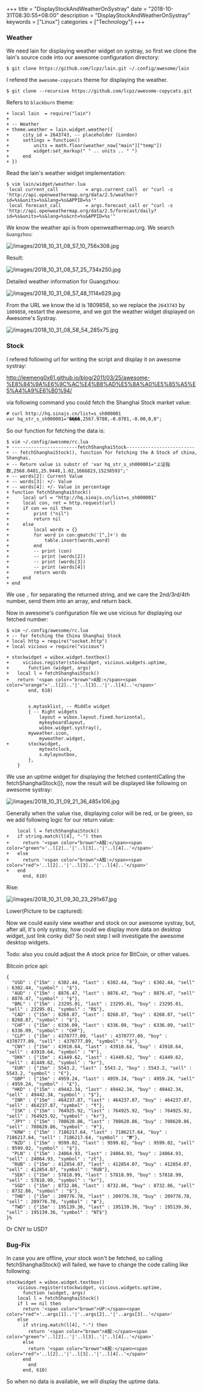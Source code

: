 +++
title = "DisplayStockAndWeatherOnSystray"
date = "2018-10-31T08:30:55+08:00"
description = "DisplayStockAndWeatherOnSystray"
keywords = ["Linux"]
categories = ["Technology"]
+++
### Weather
We need lain for displaying weather widget on systray, so first we clone the
lain's source code into our awesome configuration directory:    

```
$ git clone https://github.com/lcpz/lain.git ~/.config/awesome/lain
```
I refered the `awesome-copycats` theme for displaying the weather.    

```
$ git clone --recursive https://github.com/lcpz/awesome-copycats.git
```
Refers to `blackburn` theme:    

```
+ local lain  = require("lain")
+ 
+ -- Weather
+ theme.weather = lain.widget.weather({
+     city_id = 2643743, -- placeholder (London)
+     settings = function()
+         units = math.floor(weather_now["main"]["temp"])
+         widget:set_markup(" " .. units .. " ")
+     end
+ })
```
Read the lain's weather widget implementation:    

```
$ vim lain/widget/weather.lua
 local current_call          = args.current_call  or "curl -s 'http://api.openweathermap.org/data/2.5/weather?id=%s&units=%s&lang=%s&APPID=%s'"
 local forecast_call         = args.forecast_call or "curl -s 'http://api.openweathermap.org/data/2.5/forecast/daily?id=%s&units=%s&lang=%s&cnt=%s&APPID=%s'"
```
We know the weather api is from openweathermap.org. We search `Guangzhou`:    

![/images/2018_10_31_08_57_10_756x308.jpg](/images/2018_10_31_08_57_10_756x308.jpg)

Result:   

![/images/2018_10_31_08_57_25_734x250.jpg](/images/2018_10_31_08_57_25_734x250.jpg)

Detailed weather information for Guangzhou:    

![/images/2018_10_31_08_57_48_1114x629.jpg](/images/2018_10_31_08_57_48_1114x629.jpg)

From the URL we know the id is 1809858, so we replace the `2643743` by
`1809858`, restart the awesome, and we got the weather widget displayed on
Awesome's Systray.    

![/images/2018_10_31_08_58_54_285x75.jpg](/images/2018_10_31_08_58_54_285x75.jpg)

### Stock
I refered following url for writing the script and display it on awesome
systray:    

http://leemeng0x61.github.io/blog/2011/03/25/awesome-%E8%84%9A%E6%9C%AC%E4%B8%AD%E5%8A%A0%E5%85%A5%E5%A4%A9%E6%B0%94/

via following command you could fetch the Shanghai Stock market value:    

```
# curl http://hq.sinajs.cn/list=s_sh000001
var hq_str_s_sh000001="��ָ֤��,2567.9780,-0.0701,-0.00,0,0";
```
So our function for fetching the data is:    

```
$ vim ~/.config/awesome/rc.lua
+ ------------------------fetchShanghaiStock-------------------------
+ -- fetchShanghaiStock(), function for fetching the A Stock of china, Shanghai.
+ -- Return value is substr of 'var hq_str_s_sh000001="上证指数,2568.0481,25.9448,1.02,1666823,15238593";'
+ -- words[2]: Current Value
+ -- words[3]: +/- Value
+ -- words[4]: +/- Value in percentage
+ function fetchShanghaiStock()
+     local url = "http://hq.sinajs.cn/list=s_sh000001"
+     local con, ret = http.request(url)
+     if con == nil then
+         print ("nil")
+         return nil
+     else
+         local words = {}
+         for word in con:gmatch('[^,]+') do
+             table.insert(words,word)
+         end
+         -- print (con)
+         -- print (words[2])
+         -- print (words[3])
+         -- print (words[4])
+         return words
+     end
+ end
```
We use `,` for separating the returned string, and we care the 2nd/3rd/4th
number, send them into an array, and return back.    

Now in awesome's configuration file we use vicious for displaying our fetched
number:    

```
$ vim ~/.config/awesome/rc.lua
+ -- for fetching the China Shanghai Stock
+ local http = require("socket.http")
+ local vicious = require("vicious")

+ stockwidget = wibox.widget.textbox()
+     vicious.register(stockwidget, vicious.widgets.uptime,
+       function (widget, args)
+ 	local l = fetchShanghaiStock()
+ 	return '<span color="brown">A股:</span><span  color="orange">'..l[2]..'|'..l[3]..'|'..l[4]..'</span>'
+       end, 610)


        s.mytasklist, -- Middle widget
        { -- Right widgets
            layout = wibox.layout.fixed.horizontal,
            mykeyboardlayout,
            wibox.widget.systray(),
	    myweather.icon,
            myweather.widget,
+	    stockwidget,
            mytextclock,
            s.mylayoutbox,
        },
    }
```
We use an uptime widget for displaying the fetched content(Calling the
fetchShanghaiStock()), now the result will be displayed like following on
awesome systray:    

![/images/2018_10_31_09_21_36_485x106.jpg](/images/2018_10_31_09_21_36_485x106.jpg)

Generally when the value rise, displaying color will be red, or be green, so
we add following logic for our return value:    

```
	local l = fetchShanghaiStock()
+	if string.match(l[4], "-") then
+	  return '<span color="brown">A股:</span><span  color="green">'..l[2]..'|'..l[3]..'|'..l[4]..'</span>'
+	else
+	  return '<span color="brown">A股:</span><span  color="red">'..l[2]..'|'..l[3]..'|'..l[4]..'</span>'
+	end
      end, 610)
```

Rise:    

![/images/2018_10_31_09_30_23_291x67.jpg](/images/2018_10_31_09_30_23_291x67.jpg)

Lower(Picture to be captured):    

Now we could easily view weather and stock on our awesome systray, but, after
all, it's only systray, how could we display more data on desktop widget, just
link conky did? So next step I will investigate the awesome desktop widgets.   

Todo: also you could adjust the A stock price for BitCoin, or other values.  

Bitcoin price api:    

```
{
  "USD" : {"15m" : 6302.44, "last" : 6302.44, "buy" : 6302.44, "sell" : 6302.44, "symbol" : "$"},
  "AUD" : {"15m" : 8876.47, "last" : 8876.47, "buy" : 8876.47, "sell" : 8876.47, "symbol" : "$"},
  "BRL" : {"15m" : 23295.01, "last" : 23295.01, "buy" : 23295.01, "sell" : 23295.01, "symbol" : "R$"},
  "CAD" : {"15m" : 8268.87, "last" : 8268.87, "buy" : 8268.87, "sell" : 8268.87, "symbol" : "$"},
  "CHF" : {"15m" : 6336.09, "last" : 6336.09, "buy" : 6336.09, "sell" : 6336.09, "symbol" : "CHF"},
  "CLP" : {"15m" : 4370777.09, "last" : 4370777.09, "buy" : 4370777.09, "sell" : 4370777.09, "symbol" : "$"},
  "CNY" : {"15m" : 43910.64, "last" : 43910.64, "buy" : 43910.64, "sell" : 43910.64, "symbol" : "¥"},
  "DKK" : {"15m" : 41449.62, "last" : 41449.62, "buy" : 41449.62, "sell" : 41449.62, "symbol" : "kr"},
  "EUR" : {"15m" : 5543.2, "last" : 5543.2, "buy" : 5543.2, "sell" : 5543.2, "symbol" : "€"},
  "GBP" : {"15m" : 4959.24, "last" : 4959.24, "buy" : 4959.24, "sell" : 4959.24, "symbol" : "£"},
  "HKD" : {"15m" : 49442.34, "last" : 49442.34, "buy" : 49442.34, "sell" : 49442.34, "symbol" : "$"},
  "INR" : {"15m" : 464237.87, "last" : 464237.87, "buy" : 464237.87, "sell" : 464237.87, "symbol" : "₹"},
  "ISK" : {"15m" : 764925.92, "last" : 764925.92, "buy" : 764925.92, "sell" : 764925.92, "symbol" : "kr"},
  "JPY" : {"15m" : 708620.86, "last" : 708620.86, "buy" : 708620.86, "sell" : 708620.86, "symbol" : "¥"},
  "KRW" : {"15m" : 7186217.64, "last" : 7186217.64, "buy" : 7186217.64, "sell" : 7186217.64, "symbol" : "₩"},
  "NZD" : {"15m" : 9599.02, "last" : 9599.02, "buy" : 9599.02, "sell" : 9599.02, "symbol" : "$"},
  "PLN" : {"15m" : 24064.93, "last" : 24064.93, "buy" : 24064.93, "sell" : 24064.93, "symbol" : "zł"},
  "RUB" : {"15m" : 412854.07, "last" : 412854.07, "buy" : 412854.07, "sell" : 412854.07, "symbol" : "RUB"},
  "SEK" : {"15m" : 57818.99, "last" : 57818.99, "buy" : 57818.99, "sell" : 57818.99, "symbol" : "kr"},
  "SGD" : {"15m" : 8732.86, "last" : 8732.86, "buy" : 8732.86, "sell" : 8732.86, "symbol" : "$"},
  "THB" : {"15m" : 209776.78, "last" : 209776.78, "buy" : 209776.78, "sell" : 209776.78, "symbol" : "฿"},
  "TWD" : {"15m" : 195139.36, "last" : 195139.36, "buy" : 195139.36, "sell" : 195139.36, "symbol" : "NT$"}
}%
```
Or CNY to USD?   

### Bug-Fix
In case you are offline, your stock won't be fetched, so calling
fetchShanghaiStock() will failed, we have to change the code calling like
following:    

```
stockwidget = wibox.widget.textbox()
    vicious.register(stockwidget, vicious.widgets.uptime,
      function (widget, args)
	local l = fetchShanghaiStock()
	if l == nil then
	  return '<span color="brown">UP:</span><span  color="red">'..args[1]..'|'..args[2]..'|'..args[3]..'</span>'
	else
	  if string.match(l[4], "-") then
	    return '<span color="brown">A股:</span><span  color="green">'..l[2]..'|'..l[3]..'|'..l[4]..'</span>'
	  else
	    return '<span color="brown">A股:</span><span  color="red">'..l[2]..'|'..l[3]..'|'..l[4]..'</span>'
	  end
        end
      end, 610)
```
So when no data is available, we will display the uptime data.    
